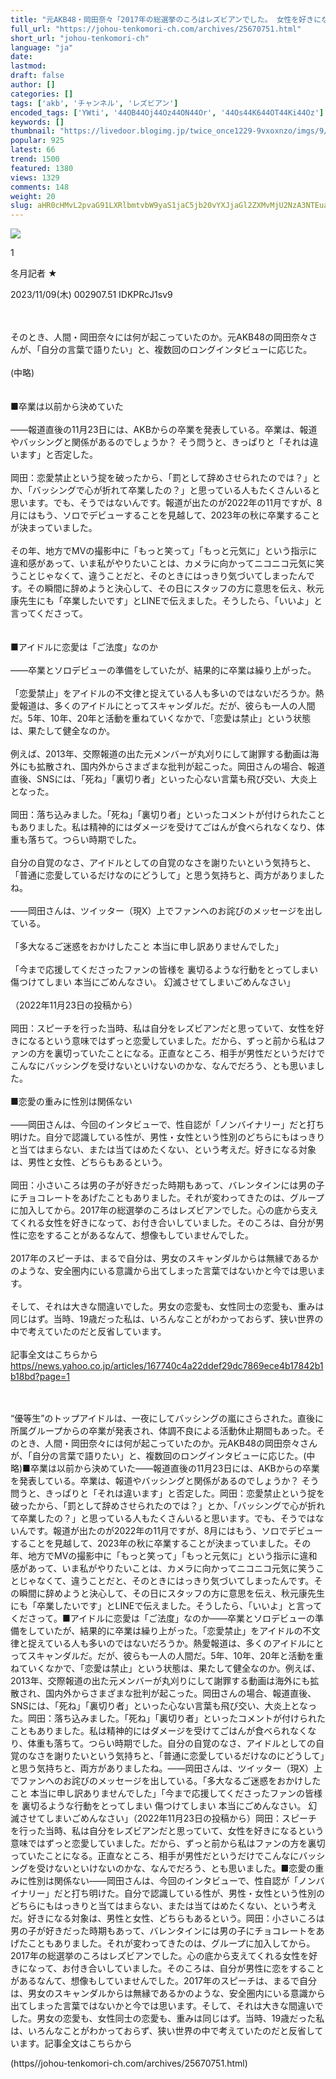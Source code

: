 ```yaml
---
title: "元AKB48・岡田奈々「2017年の総選挙のころはレズビアンでした。 女性を好きになって、お付き合いしていました。」 "
full_url: "https://johou-tenkomori-ch.com/archives/25670751.html"
short_url: "johou-tenkomori-ch"
language: "ja"
date: 
lastmod: 
draft: false
author: []
categories: []
tags: ['akb', 'チャンネル', 'レズビアン']
encoded_tags: ['YWti', '44OB44Oj44Oz44ON44Or', '44Os44K644OT44Ki44Oz']
keywords: []
thumbnail: "https://livedoor.blogimg.jp/twice_once1229-9vxoxnzo/imgs/9/a/9a5edba5-s.jpg"
popular: 925
latest: 66
trend: 1500
featured: 1380
views: 1329
comments: 148
weight: 20
slug: aHR0cHMvL2pvaG91LXRlbmtvbW9yaS1jaC5jb20vYXJjaGl2ZXMvMjU2NzA3NTEuaHRtbA==
---
```


![](https://livedoor.blogimg.jp/twice_once1229-9vxoxnzo/imgs/9/a/9a5edba5-s.jpg)

<div><p class='t_h'>1 <p>冬月記者 ★</p> <p> 2023/11/09(木) 002907.51 IDKPRcJ1sv9</p></p><br> <br> そのとき、人間・岡田奈々には何が起こっていたのか。元AKB48の岡田奈々さんが、「自分の言葉で語りたい」と、複数回のロングインタビューに応じた。 <br> <br> (中略) <br> <br> <br> ■卒業は以前から決めていた <br> <br> ――報道直後の11月23日には、AKBからの卒業を発表している。卒業は、報道やバッシングと関係があるのでしょうか？ そう問うと、きっぱりと「それは違います」と否定した。 <br> <br> 岡田：恋愛禁止という掟を破ったから、「罰として辞めさせられたのでは？」とか、「バッシングで心が折れて卒業したの？」と思っている人もたくさんいると思います。でも、そうではないんです。報道が出たのが2022年の11月ですが、8月にはもう、ソロでデビューすることを見越して、2023年の秋に卒業することが決まっていました。 <br> <br> その年、地方でMVの撮影中に「もっと笑って」「もっと元気に」という指示に違和感があって、いま私がやりたいことは、カメラに向かってニコニコ元気に笑うことじゃなくて、違うことだと、そのときにはっきり気づいてしまったんです。その瞬間に辞めようと決心して、その日にスタッフの方に意思を伝え、秋元康先生にも「卒業したいです」とLINEで伝えました。そうしたら、「いいよ」と言ってくださって。 <br> <br> <br> ■アイドルに恋愛は「ご法度」なのか <br> <br> ――卒業とソロデビューの準備をしていたが、結果的に卒業は繰り上がった。 <br> <br> 「恋愛禁止」をアイドルの不文律と捉えている人も多いのではないだろうか。熱愛報道は、多くのアイドルにとってスキャンダルだ。だが、彼らも一人の人間だ。5年、10年、20年と活動を重ねていくなかで、「恋愛は禁止」という状態は、果たして健全なのか。 <br> <br> 例えば、2013年、交際報道の出た元メンバーが丸刈りにして謝罪する動画は海外にも拡散され、国内外からさまざまな批判が起こった。岡田さんの場合、報道直後、SNSには、「死ね」「裏切り者」といった心ない言葉も飛び交い、大炎上となった。 <br> <br> 岡田：落ち込みました。「死ね」「裏切り者」といったコメントが付けられたこともありました。私は精神的にはダメージを受けてごはんが食べられなくなり、体重も落ちて。つらい時期でした。 <br> <br> 自分の自覚のなさ、アイドルとしての自覚のなさを謝りたいという気持ちと、「普通に恋愛しているだけなのにどうして」と思う気持ちと、両方がありましたね。 <br> <br> ――岡田さんは、ツイッター（現X）上でファンへのお詫びのメッセージを出している。 <br> <br> 「多大なるご迷惑をおかけしたこと 本当に申し訳ありませんでした」 <br> <br> 「今まで応援してくださったファンの皆様を 裏切るような行動をとってしまい 傷つけてしまい 本当にごめんなさい。 幻滅させてしまいごめんなさい」 <br> <br> （2022年11月23日の投稿から） <br> <br> 岡田：スピーチを行った当時、私は自分をレズビアンだと思っていて、女性を好きになるという意味ではずっと恋愛していました。だから、ずっと前から私はファンの方を裏切っていたことになる。正直なところ、相手が男性だというだけでこんなにバッシングを受けないといけないのかな、なんでだろう、とも思いました。 <br> <br> ■恋愛の重みに性別は関係ない <br> <br> ――岡田さんは、今回のインタビューで、性自認が「ノンバイナリー」だと打ち明けた。自分で認識している性が、男性・女性という性別のどちらにもはっきりと当てはまらない、または当てはめたくない、という考えだ。好きになる対象は、男性と女性、どちらもあるという。 <br> <br> 岡田：小さいころは男の子が好きだった時期もあって、バレンタインには男の子にチョコレートをあげたこともありました。それが変わってきたのは、グループに加入してから。2017年の総選挙のころはレズビアンでした。心の底から支えてくれる女性を好きになって、お付き合いしていました。そのころは、自分が男性に恋をすることがあるなんて、想像もしていませんでした。 <br> <br> 2017年のスピーチは、まるで自分は、男女のスキャンダルからは無縁であるかのような、安全圏内にいる意識から出てしまった言葉ではないかと今では思います。 <br> <br> そして、それは大きな間違いでした。男女の恋愛も、女性同士の恋愛も、重みは同じはず。当時、19歳だった私は、いろんなことがわかっておらず、狭い世界の中で考えていたのだと反省しています。 <br> <br> 記事全文はこちらから <br> <a href='https//news.yahoo.co.jp/articles/167740c4a22ddef29dc7869ece4b17842b1b18bd?page=1' target='_blank'>https//news.yahoo.co.jp/articles/167740c4a22ddef29dc7869ece4b17842b1b18bd?page=1<br></a> <br> <br> <blockquote class='imgur-embed-pub'></blockquote> <p>“優等生”のトップアイドルは、一夜にしてバッシングの嵐にさらされた。直後に所属グループからの卒業が発表され、体調不良による活動休止期間もあった。そのとき、人間・岡田奈々には何が起こっていたのか。元AKB48の岡田奈々さんが、「自分の言葉で語りたい」と、複数回のロングインタビューに応じた。(中略)■卒業は以前から決めていた――報道直後の11月23日には、AKBからの卒業を発表している。卒業は、報道やバッシングと関係があるのでしょうか？ そう問うと、きっぱりと「それは違います」と否定した。岡田：恋愛禁止という掟を破ったから、「罰として辞めさせられたのでは？」とか、「バッシングで心が折れて卒業したの？」と思っている人もたくさんいると思います。でも、そうではないんです。報道が出たのが2022年の11月ですが、8月にはもう、ソロでデビューすることを見越して、2023年の秋に卒業することが決まっていました。その年、地方でMVの撮影中に「もっと笑って」「もっと元気に」という指示に違和感があって、いま私がやりたいことは、カメラに向かってニコニコ元気に笑うことじゃなくて、違うことだと、そのときにはっきり気づいてしまったんです。その瞬間に辞めようと決心して、その日にスタッフの方に意思を伝え、秋元康先生にも「卒業したいです」とLINEで伝えました。そうしたら、「いいよ」と言ってくださって。■アイドルに恋愛は「ご法度」なのか――卒業とソロデビューの準備をしていたが、結果的に卒業は繰り上がった。「恋愛禁止」をアイドルの不文律と捉えている人も多いのではないだろうか。熱愛報道は、多くのアイドルにとってスキャンダルだ。だが、彼らも一人の人間だ。5年、10年、20年と活動を重ねていくなかで、「恋愛は禁止」という状態は、果たして健全なのか。例えば、2013年、交際報道の出た元メンバーが丸刈りにして謝罪する動画は海外にも拡散され、国内外からさまざまな批判が起こった。岡田さんの場合、報道直後、SNSには、「死ね」「裏切り者」といった心ない言葉も飛び交い、大炎上となった。岡田：落ち込みました。「死ね」「裏切り者」といったコメントが付けられたこともありました。私は精神的にはダメージを受けてごはんが食べられなくなり、体重も落ちて。つらい時期でした。自分の自覚のなさ、アイドルとしての自覚のなさを謝りたいという気持ちと、「普通に恋愛しているだけなのにどうして」と思う気持ちと、両方がありましたね。――岡田さんは、ツイッター（現X）上でファンへのお詫びのメッセージを出している。「多大なるご迷惑をおかけしたこと 本当に申し訳ありませんでした」「今まで応援してくださったファンの皆様を 裏切るような行動をとってしまい 傷つけてしまい 本当にごめんなさい。 幻滅させてしまいごめんなさい」（2022年11月23日の投稿から）岡田：スピーチを行った当時、私は自分をレズビアンだと思っていて、女性を好きになるという意味ではずっと恋愛していました。だから、ずっと前から私はファンの方を裏切っていたことになる。正直なところ、相手が男性だというだけでこんなにバッシングを受けないといけないのかな、なんでだろう、とも思いました。■恋愛の重みに性別は関係ない――岡田さんは、今回のインタビューで、性自認が「ノンバイナリー」だと打ち明けた。自分で認識している性が、男性・女性という性別のどちらにもはっきりと当てはまらない、または当てはめたくない、という考えだ。好きになる対象は、男性と女性、どちらもあるという。岡田：小さいころは男の子が好きだった時期もあって、バレンタインには男の子にチョコレートをあげたこともありました。それが変わってきたのは、グループに加入してから。2017年の総選挙のころはレズビアンでした。心の底から支えてくれる女性を好きになって、お付き合いしていました。そのころは、自分が男性に恋をすることがあるなんて、想像もしていませんでした。2017年のスピーチは、まるで自分は、男女のスキャンダルからは無縁であるかのような、安全圏内にいる意識から出てしまった言葉ではないかと今では思います。そして、それは大きな間違いでした。男女の恋愛も、女性同士の恋愛も、重みは同じはず。当時、19歳だった私は、いろんなことがわかっておらず、狭い世界の中で考えていたのだと反省しています。記事全文はこちらから</p></div>

(https//johou-tenkomori-ch.com/archives/25670751.html)
